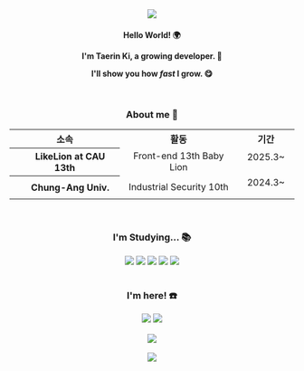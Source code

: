 <div align="center">
  <img src="https://capsule-render.vercel.app/api?type=venom&color=0:FFB6A3,100:DC143C&fontColor=FFDAE5&height=300&section=header&text=Taerin-Ki&fontSize=90"/>
</div>

#### <p align="center"> Hello World! 🌍 </p> <p align="center"> I'm Taerin Ki, a growing developer. 🌱 </p> <p align="center"> I'll show you how <i>fast</i> I grow. 😋 </p><br>
### <p align="center"> About me 🐸 </p>
<div align="center">
  <table>
    <tr>
      <th> 소속 </th>
      <th> 활동 </th>
      <th> 기간 </th>
    </tr>
    <tr>
      <th> <img src="https://github.com/user-attachments/assets/0627dc53-2573-4b85-932e-e8a2f2228b1d" width="15"> LikeLion at CAU 13th </th>
      <td align="center"> Front-end 13th Baby Lion </td>
      <td align="center"> 2025.3~ <img src="https://github.com/user-attachments/assets/e4c13cdd-3625-4f95-bd36-929b172b014a" width="15"></td>
    </tr>
    <tr>
      <th> <img src="https://github.com/user-attachments/assets/6dc25115-90cd-4599-991a-c4b170852d5e" width="15"> Chung-Ang Univ. </th>
      <td align="center"> Industrial Security 10th </td>
      <td align="center"> 2024.3~ <img src="https://github.com/user-attachments/assets/e4c13cdd-3625-4f95-bd36-929b172b014a" width="15"></td>
    </tr>
  </table>
</div><br>

### <p align="center"> I'm Studying... 📚 </p>
<div align="center">
  <img src="https://img.shields.io/badge/C-A8B9CC?style=for-the-badge&logo=c&logoColor=white"/> <img src="https://img.shields.io/badge/HTML5-E34F26?style=for-the-badge&logo=html5&logoColor=white"/> <img src="https://img.shields.io/badge/CSS3-1572B6?style=for-the-badge&logo=css3&logoColor=white"/> <img src="https://img.shields.io/badge/JavaScript-F7DF1E?style=for-the-badge&logo=javascript&logoColor=white"/> <img src="https://img.shields.io/badge/Java-007396?style=for-the-badge&logo=OpenJDK&logoColor=white"/>
</div><br>

### <p align="center"> I'm here! ☎️ </p>
<div align="center">
  <a href="https://www.instagram.com/xaerinoo/"><img src="https://img.shields.io/badge/Instagram-FF0069?style=for-the-badge&logo=instagram&logoColor=white"/></a>
  <a href="https://velog.io/@ddalgigondu"><img src="https://img.shields.io/badge/Velog-20C997?style=for-the-badge&logo=velog&logoColor=white"/></a>
</div><br>
<div align="center">
  <img src="https://velog-readme-stats.vercel.app/api?name=ddalgigondu&slug=Chapter-1.-컴퓨터-네트워크와-인터넷">
</div><br>

<div align="center">
  <img src="https://capsule-render.vercel.app/api?type=waving&color=0:FFB6A3,100:DC143C&fontColor=FFDAE5&height=200&section=footer">
</div>
